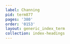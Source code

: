 ```yaml
---
label: Channing
pid: term877
pages: '380'
order: '0153'
layout: generic_index_term
collection: index-headings
---
```

